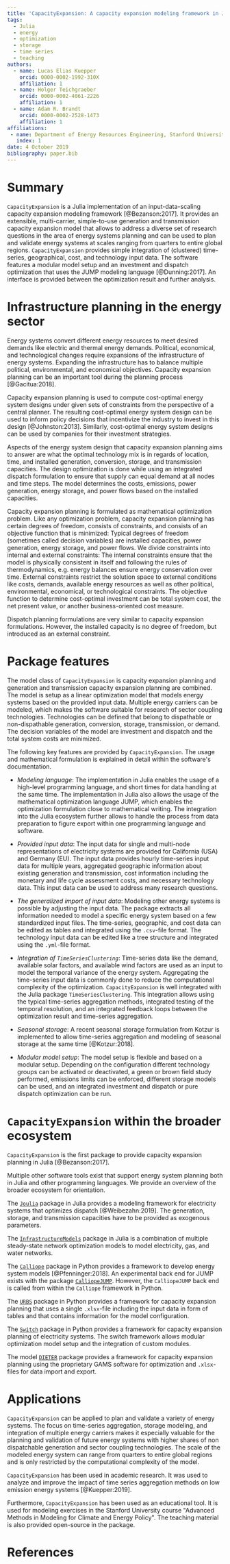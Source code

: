 ```yaml
---
title: 'CapacityExpansion: A capacity expansion modeling framework in Julia'
tags:
  - Julia
  - energy
  - optimization
  - storage
  - time series
  - teaching
authors:
  - name: Lucas Elias Kuepper
    orcid: 0000-0002-1992-310X
    affiliation: 1
  - name: Holger Teichgraeber
    orcid: 0000-0002-4061-2226
    affiliation: 1
  - name: Adam R. Brandt
    orcid: 0000-0002-2528-1473
    affiliation: 1
affiliations:
 - name: Department of Energy Resources Engineering, Stanford University
   index: 1
date: 4 October 2019
bibliography: paper.bib
---
```


# Summary

``CapacityExpansion`` is a Julia implementation of an input-data-scaling capacity expansion modeling framework [@Bezanson:2017]. It provides an extensible, multi-carrier, simple-to-use generation and transmission capacity expansion model that allows to address a diverse set of research questions in the area of energy systems planning and can be used to plan and validate energy systems at scales ranging from quarters to entire global regions.
``CapacityExpansion`` provides simple integration of (clustered) time-series, geographical, cost, and technology input data. The software features a modular model setup and an investment and dispatch optimization that uses the JUMP modeling language [@Dunning:2017]. An interface is provided between the optimization result and further analysis.

# Infrastructure planning in the energy sector

Energy systems convert different energy resources to meet desired demands like electric and thermal energy demands. Political, economical, and technological changes require expansions of the infrastructure of energy systems. Expanding the infrastructure has to balance multiple political, environmental, and economical objectives. Capacity expansion planning can be an important tool during the planning process [@Gacitua:2018].

Capacity expansion planning is used to compute cost-optimal energy system designs under given sets of constraints from the perspective of a central planner. The resulting cost-optimal energy system design can be used to inform policy decisions that incentivize the industry to invest in this design [@Johnston:2013]. Similarly, cost-optimal energy system designs can be used by companies for their investment strategies.

Aspects of the energy system design that capacity expansion planning aims to answer are what the optimal technology mix is in regards of location, time, and installed generation, conversion, storage, and transmission capacities. The design optimization is done while using an integrated dispatch formulation to ensure that supply can equal demand at all nodes and time steps. The model determines the costs, emissions, power generation, energy storage, and power flows based on the installed capacities.

Capacity expansion planning is formulated as mathematical optimization problem. Like any optimization problem, capacity expansion planning has certain degrees of freedom, consists of constraints, and consists of an objective function that is minimized: Typical degrees of freedom (sometimes called decision variables) are installed capacities, power generation, energy storage, and power flows. We divide constraints into internal and external constraints: The internal constraints ensure that the model is physically consistent in itself and following the rules of thermodynamics, e.g. energy balances ensure energy conservation over time. External constraints restrict the solution space to external conditions like costs, demands, available energy resources as well as other political, environmental, economical, or technological constraints. The objective function to determine cost-optimal investment can be total system cost, the net present value, or another business-oriented cost measure.

Dispatch planning formulations are very similar to capacity expansion formulations. However, the installed capacity is no degree of freedom, but introduced as an external constraint.

# Package features

The model class of ``CapacityExpansion`` is capacity expansion planning and generation and transmission capacity expansion planning are combined. The model is setup as a linear optimization model that models energy systems based on the provided input data. Multiple energy carriers can be modeled, which makes the software suitable for research of sector coupling technologies. Technologies can be defined that belong to dispathable or non-dispathable generation, conversion, storage, transmission, or demand. The decision variables of the model are investment and dispatch and the total system costs are minimized.

The following key features are provided by ``CapacityExpansion``. The usage and mathematical formulation is explained in detail within the software's documentation.

- *Modeling language*: The implementation in Julia enables the usage of a high-level programming language, and short times for data handling at the same time. The implementation in Julia also allows the usage of the mathematical optimization language JUMP, which enables the optimization formulation close to mathematical writing. The integration into the Julia ecosystem further allows to handle the process from data preparation to figure export within one programming language and software.

- *Provided input data*: The input data for single and multi-node representations of electricity systems are provided for California (USA) and Germany (EU). The input data provides hourly time-series input data for multiple years, aggregated geographic information about existing generation and transmission, cost information including the monetary and life cycle assessment costs, and necessary technology data. This input data can be used to address many research questions.

- *The generalized import of input data*: Modeling other energy systems is possible by adjusting the input data. The package extracts all information needed to model a specific energy system based on a few standardized input files. The time-series, geographic, and cost data can be edited as tables and integrated using the `.csv`-file format. The technology input data can be edited like a tree structure and integrated using the `.yml`-file format.

- *Integration of ``TimeSeriesClustering``*: Time-series data like the demand, available solar factors, and available wind factors are used as an input to model the temporal variance of the energy system. Aggregating the time-series input data is commonly done to reduce the computational complexity of the optimization. ``CapacityExpansion`` is well integrated with the Julia package ``TimeSeriesClustering``. This integration allows using the typical time-series aggregation methods, integrated testing of the temporal resolution, and an integrated feedback loops between the optimization result and time-series aggregation.

- *Seasonal storage*: A recent seasonal storage formulation from Kotzur is implemented to allow time-series aggregation and modeling of seasonal storage at the same time [@Kotzur:2018].

- *Modular model setup*: The model setup is flexible and based on a modular setup. Depending on the configuration different technology groups can be activated or deactivated, a green or brown field study performed, emissions limits can be enforced, different storage models can be used, and an integrated investment and dispatch or pure dispatch optimization can be run.

# ``CapacityExpansion`` within the broader ecosystem
``CapacityExpansion`` is the first package to provide capacity expansion planning in Julia [@Bezanson:2017].

Multiple other software tools exist that support energy system planning both in Julia and other programming languages. We provide an overview of the broader ecosystem for orientation.

The [``Joulia``](https://github.com/JuliaEnergy/Joulia.jl/) package in Julia provides a modeling framework for electricity systems that optimizes dispatch [@Weibezahn:2019]. The generation, storage, and transmission capacities have to be provided as exogenous parameters.

The [``InfrastructureModels``](https://github.com/lanl-ansi/InfrastructureModels.jl) package in Julia is a combination of multiple steady-state network optimization models to model electricity, gas, and water networks.

The [``Calliope``](https://github.com/calliope-project/calliope) package in Python provides a framework to develop energy system models [@Pfenninger:2018]. An experimental back end for JUMP exists with the package [``CalliopeJUMP``](https://github.com/calliope-project/CalliopeJuMP.jl). However, the ``CalliopeJUMP`` back end is called from within the ``Calliope`` framework in Python.

The [``URBS``](https://github.com/tum-ens/urbs) package in Python provides a framework for capacity expansion planning that uses a single `.xlsx`-file including the input data in form of tables and that contains information for the model configuration.

The [``Switch``](http://switch-model.org/) package in Python provides a framework for capacity expansion planning of electricity systems. The switch framework allows modular optimization model setup and the integration of custom modules.

The model [``DIETER``](http://www.diw.de/dieter) package provides a framework for capacity expansion planning using the proprietary GAMS software for optimization and `.xlsx`-files for data import and export.

# Applications
``CapacityExpansion`` can be applied to plan and validate a variety of energy systems. The focus on time-series aggregation, storage modeling, and integration of multiple energy carriers makes it especially valuable for the planning and validation of future energy systems with higher shares of non dispatchable generation and sector coupling technologies. The scale of the modeled energy system can range from quarters to entire global regions and is only restricted by the computational complexity of the model.

``CapacityExpansion`` has been used in academic research. It was used to analyze and improve the impact of time series aggregation methods on low emission energy systems [@Kuepper:2019].

Furthermore, ``CapacityExpansion`` has been used as an educational tool. It is used for modeling exercises in the Stanford University course "Advanced Methods in Modeling for Climate and Energy Policy". The teaching material is also provided open-source in the package.

# References
